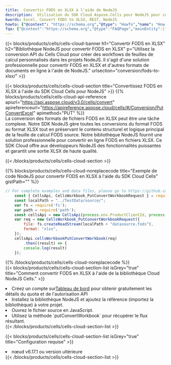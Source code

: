 ```yaml
---
title:  Convertir FODS en XLSX à l'aide de NodeJS
description:  Utilisation du SDK Cloud Aspose.Cells pour NodeJS pour convertir un fichier au format FODS en fichier au format XLSX.
kwords: Excel, Convert FODS to XLSX, REST, NodeJS
howto: {"@context": "https://schema.org","@type": "HowTo","name": "How to convert FODS to XLSX using the Cells Cloud NodeJS library.","description": "How to convert FODS to XLSX using the Cells Cloud NodeJS library.","image": {"@type": "ImageObject"},"url": "/nodejs/conversion/fods-to-xlsx/","step": [{ "@type": "HowToStep","name": "How to convert FODS to XLSX using the Cells Cloud NodeJS library. step 1", "image": {"@type": "ImageObject",},"url": "/nodejs/conversion/fods-to-xlsx/","text": "Register an account at <a href='https://dashboard.aspose.cloud/'>Dashboard</a> to get free API quota & authorization details",},{ "@type": "HowToStep","name": "How to convert FODS to XLSX using the Cells Cloud NodeJS library. step 1", "image": {"@type": "ImageObject",},"url": "/nodejs/conversion/fods-to-xlsx/","text": "Install NodeJS library and add the reference (import the library) to your project.",},{ "@type": "HowToStep","name": "How to convert FODS to XLSX using the Cells Cloud NodeJS library. step 1", "image": {"@type": "ImageObject",},"url": "/nodejs/conversion/fods-to-xlsx/","text": "Open the source file in JavaScript.",},{ "@type": "HowToStep","name": "How to convert FODS to XLSX using the Cells Cloud NodeJS library. step 1", "image": {"@type": "ImageObject",},"url": "/nodejs/conversion/fods-to-xlsx/","text": "Use the `putConvertWorkbook` method to retrieve the resulting stream.",}, ],"supply": {"@type": "HowToSupply","name": "document"},"tool": [{"@type": "HowToTool","name": "Visual Studio, Visual Studio Code, WebStorm"},{"@type": "HowToTool","name": "Aspose Cells"}],"totalTime": "PT6M"}
fqa: {"@context":"https://schema.org","@type":"FAQPage","mainEntity":[{"@type":"Question","name":"Why convert file formats in C# using REST API?","acceptedAnswer":{"@type":"Answer","text":"Documents are encoded in many ways, and some files may be incompatible with the software you use. To open and read such files, just convert them to appropriate file formats.<br/><ol><li>Install .NET SDK and add the reference (import the library) to your project.</li><li>Open the source file in C# using REST API.</li><li>Call the PutConvertWorkbookRequest() method, passing an output filename with required extension.</li><li>Get the result of conversion as a separate file.</li></ol>"}},{"@type":"Question","name":"What file formats can I convert with your C# library?","acceptedAnswer":{"@type":"Answer","text":"We support a variety of file formats for conversion using .NET library, including XLSX, Excel, xls , PDF, CSV, HTML, Markdown, XML, PNG, JPG, TIFF, Json, TXT and many more."}},{"@type":"Question","name":"What is the maximum allowed file size for conversion using this .NET library?","acceptedAnswer":{"@type":"Answer","text":"There are no file size limits for format conversions using .NET library."}}]}
---
```

{{< blocks/products/cells/cells-cloud-banner h1="Convertir FODS en XLSX" h2="Bibliothèque NodeJS pour convertir FODS en XLSX" p="Utilisez la conversion API du Cells Cloud pour créer des workflows de feuilles de calcul personnalisés dans les projets NodeJS. Il s\'agit d\'une solution professionnelle pour convertir FODS en XLSX et d\'autres formats de documents en ligne à l\'aide de NodeJS." urlsection="conversion/fods-to-xlsx/" >}}

{{< blocks/products/cells/cells-cloud-section title="Convertissez FODS en XLSX à l\'aide du SDK Cloud Cells pour NodeJS" >}}
{{% blocks/products/cells/cells-cloud-api-reference apiurl="https://api.aspose.cloud/v3.0/cells/convert" apireferenceurl="https://apireference.aspose.cloud/cells/#/Conversion/PutConvertExcel" apimethod="PUT" %}}
<br/>
La conversion des formats de fichiers FODS en XLSX peut être une tâche complexe. Notre SDK NodeJS gère toutes les conversions du format FODS au format XLSX tout en préservant le contenu structurel et logique principal de la feuille de calcul FODS source. Notre bibliothèque NodeJS fournit une solution professionnelle pour convertir en ligne FODS en fichiers XLSX. Ce SDK Cloud offre aux développeurs NodeJS des fonctionnalités puissantes et garantit une sortie XLSX de haute qualité.

{{< /blocks/products/cells/cells-cloud-section >}}

{{% blocks/products/cells/cells-cloud-noreplacecode title="Exemple de code NodeJS pour convertir FODS en XLSX à l\'aide du SDK Cloud Cells" gistPath="" %}}
 
```js
// For complete examples and data files, please go to https://github.com/aspose-cells-cloud/aspose-cells-cloud-node/
    const { CellsApi, CellsWorkbook_PutConvertWorkbookRequest } = require("asposecellscloud");
    const localPath = "../TestData/source/";
    var fs = require('fs');
    var path = require('path');
    const cellsApi = new CellsApi(process.env.ProductClientId, process.env.ProductClientSecret);
    var req = new CellsWorkbook_PutConvertWorkbookRequest({
        file: fs.createReadStream(localPath + "datasource.fods"),
        format: "xlsx",
    });
    cellsApi.cellsWorkbookPutConvertWorkbook(req)
        .then((result) => {
        console.log(result)
    });
```
 
{{% /blocks/products/cells/cells-cloud-noreplacecode %}}
<br/>
{{< blocks/products/cells/cells-cloud-section-list isGrey="true" title="Comment convertir FODS en XLSX à l\'aide de la bibliothèque Cloud NodeJS Cells." >}}
<li> Créez un compte sur<a href="https://dashboard.aspose.cloud/">Tableau de bord</a> pour obtenir gratuitement les détails du quota et de l'autorisation API</li>
<li>Installez la bibliothèque NodeJS et ajoutez la référence (importez la bibliothèque) à votre projet.</li>
<li>Ouvrez le fichier source en JavaScript.</li>
<li>Utilisez la méthode `putConvertWorkbook` pour récupérer le flux résultant.</li>
{{< /blocks/products/cells/cells-cloud-section-list >}}

{{< blocks/products/cells/cells-cloud-section-list isGrey="true" title="Configuration requise" >}}
<li>nœud v6.17.1 ou version ultérieure</li>
{{< /blocks/products/cells/cells-cloud-section-list >}}
